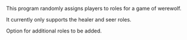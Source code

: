 This program randomly assigns players to roles for a game of werewolf.

It currently only supports the healer and seer roles. 

Option for additional roles to be added.
